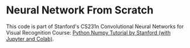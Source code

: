 # Neural Network From Scratch

This code is part of Stanford's CS231n Convolutional Neural Networks for Visual Recognition Course: [Python Numpy Tutorial by Stanford (with Jupyter and Colab)](https://cs231n.github.io/python-numpy-tutorial/).
